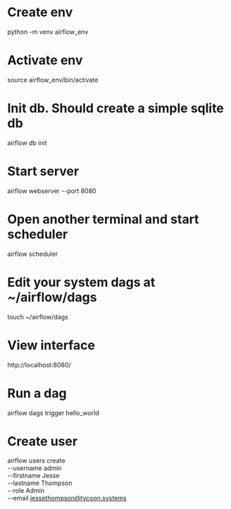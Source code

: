 # Create env
python -m venv airflow_env

# Activate env
source airflow_env/bin/activate

# Init db. Should create a simple sqlite db
airflow db init

# Start server
airflow webserver --port 8080

# Open another terminal and start scheduler
airflow scheduler

# Edit your system dags at ~/airflow/dags
touch ~/airflow/dags <dag>

# View interface
http://localhost:8080/

# Run a dag 
airflow dags trigger hello_world

# Create user
airflow users create \
    --username admin \
    --firstname Jesse \
    --lastname Thompson \
    --role Admin \
    --email jessethompson@tycoon.systems